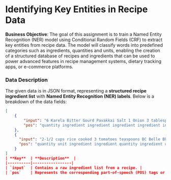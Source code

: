 # **Identifying Key Entities in Recipe Data**

**Business Objective**:
The goal of this assignment is to train a Named Entity Recognition (NER) model using Conditional Random Fields (CRF) to extract key entities from recipe data. The model will classify words into predefined categories such as ingredients, quantities and units, enabling the creation of a structured database of recipes and ingredients that can be used to power advanced features in recipe management systems, dietary tracking apps, or e-commerce platforms.
### **Data Description**
The given data is in JSON format, representing a **structured recipe ingredient list** with **Named Entity Recognition (NER) labels**. Below is a breakdown of the data fields:

```json
[
    {
        "input": "6 Karela Bitter Gourd Pavakkai Salt 1 Onion 3 tablespoon Gram flour besan 2 teaspoons Turmeric powder Haldi Red Chilli Cumin seeds Jeera Coriander Powder Dhania Amchur Dry Mango Sunflower Oil",
        "pos": "quantity ingredient ingredient ingredient ingredient ingredient quantity ingredient quantity unit ingredient ingredient ingredient quantity unit ingredient ingredient ingredient ingredient ingredient ingredient ingredient ingredient ingredient ingredient ingredient ingredient ingredient ingredient ingredient ingredient"
    },
    {
      "input": "2-1/2 cups rice cooked 3 tomatoes teaspoons BC Belle Bhat powder 1 teaspoon chickpea lentils 1/2 cumin seeds white urad dal mustard green chilli dry red 2 cashew or peanuts 1-1/2 tablespoon oil asafoetida",
      "pos": "quantity unit ingredient ingredient quantity ingredient unit ingredient ingredient ingredient ingredient quantity unit ingredient ingredient quantity ingredient ingredient ingredient ingredient ingredient ingredient ingredient ingredient ingredient ingredient quantity ingredient ingredient ingredient quantity unit ingredient ingredient"
    }
]
| **Key**  | **Description**  |
|----------|-----------------|
| `input`  | Contains a raw ingredient list from a recipe. |
| `pos`    | Represents the corresponding part-of-speech (POS) tags or NER labels, identifying quantities, ingredients, and units. |
